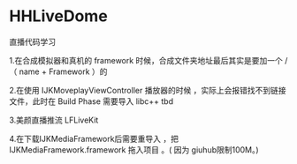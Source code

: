 # HHLiveDome


直播代码学习

1.在合成模拟器和真机的 framework 时候，合成文件夹地址最后其实是要加一个 /（ name + Framework ）的

2.在使用 IJKMoveplayViewController 播放器的时候 ，实际上会报错找不到链接文件，此时在 Build Phase 需要导入 libc++ tbd

3.美颜直播推流 LFLiveKit


4.在下载IJKMediaFramework后需要重导入 ，把IJKMediaFramework.framework 拖入项目 。( 因为 giuhub限制100M。)



